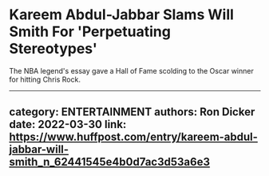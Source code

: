 # Kareem Abdul-Jabbar Slams Will Smith For 'Perpetuating Stereotypes'

The NBA legend's essay gave a Hall of Fame scolding to the Oscar winner for hitting Chris Rock.

---
category: ENTERTAINMENT
authors: Ron Dicker
date: 2022-03-30
link: https://www.huffpost.com/entry/kareem-abdul-jabbar-will-smith_n_62441545e4b0d7ac3d53a6e3
---
